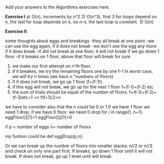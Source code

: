 Add your answers to the Algorithms exercises here.

**Exercise I**
a) O(n), increments by n^2
2) O(n^3), first 3 for loops depend on n, the last for loop depends on k, no n-s, the last loop is constant.
3) O(n)

**Exercise II**:

some thoughts about eggs and breakings
-they all break at one point
-we can use the egg again, if it does not break
-we don't use the egg any more if it does break
-if did not break at one floor, it will not break if we go down 1 floor
-if it breaks on 1 floor, above that floor will break for sure

1. we make our first attempt on n'th floor.
2. if it breakes, we try the remaining floors one by one f-1
In worst case, we will try n times (we have n "numbers of floors)
3. if it does not break, we go up 1 floor (f+(f-1)).
4. if this egg will not break, we go up for the next 1 floor f+(f-1)+(f-2) etc
5. the sum of trials should be equal of the number of floors.
f+(f-1)+(f-2)+(f-3)etc+1 =n
f(f+1)/2=n

we have to consider also that the n could be 0 or 1.If we have 1 floor we need 1 drop, if we have 0 floor, we need 0 drop
for i in range(1, n+1):
eggFloor[i][1]=1
eggFloor[i][0]=0

if p = number of eggs
n= number of floors

my funtion could be
def eggDrop(p,n):

Or we can break up the number of floors into smaller stacks:
n//2 or n//3
and check on only one part first. If breaks, go down 1 floor until it will not break.
If does not break, go up 1 level until will break.



